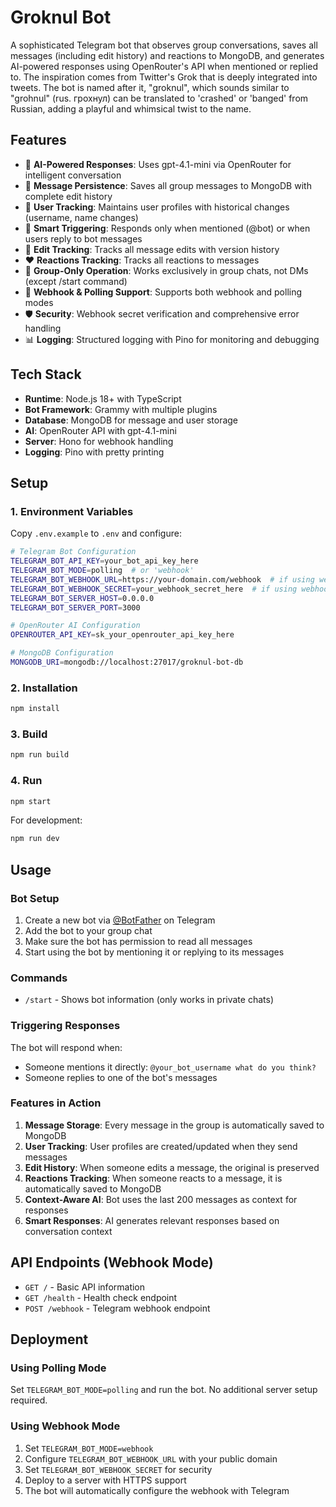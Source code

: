 # Groknul Bot

A sophisticated Telegram bot that observes group conversations, saves all messages (including edit history) and reactions to MongoDB, and generates AI-powered responses using OpenRouter's API when mentioned or replied to.
The inspiration comes from Twitter's Grok that is deeply integrated into tweets. The bot is named after it, "groknul", which sounds similar to "grohnul" (rus. грохнул) can be translated to 'crashed' or 'banged' from Russian, adding a playful and whimsical twist to the name.


## Features

- 🤖 **AI-Powered Responses**: Uses gpt-4.1-mini via OpenRouter for intelligent conversation
- 📝 **Message Persistence**: Saves all group messages to MongoDB with complete edit history
- 👥 **User Tracking**: Maintains user profiles with historical changes (username, name changes)
- 🎯 **Smart Triggering**: Responds only when mentioned (@bot) or when users reply to bot messages
- 🔄 **Edit Tracking**: Tracks all message edits with version history
- ❤️ **Reactions Tracking**: Tracks all reactions to messages
- 📱 **Group-Only Operation**: Works exclusively in group chats, not DMs (except /start command)
- 🚀 **Webhook & Polling Support**: Supports both webhook and polling modes
- 🛡️ **Security**: Webhook secret verification and comprehensive error handling
- 📊 **Logging**: Structured logging with Pino for monitoring and debugging

## Tech Stack

- **Runtime**: Node.js 18+ with TypeScript
- **Bot Framework**: Grammy with multiple plugins
- **Database**: MongoDB for message and user storage
- **AI**: OpenRouter API with gpt-4.1-mini
- **Server**: Hono for webhook handling
- **Logging**: Pino with pretty printing

## Setup

### 1. Environment Variables

Copy `.env.example` to `.env` and configure:

```bash
# Telegram Bot Configuration
TELEGRAM_BOT_API_KEY=your_bot_api_key_here
TELEGRAM_BOT_MODE=polling  # or 'webhook'
TELEGRAM_BOT_WEBHOOK_URL=https://your-domain.com/webhook  # if using webhook
TELEGRAM_BOT_WEBHOOK_SECRET=your_webhook_secret_here  # if using webhook
TELEGRAM_BOT_SERVER_HOST=0.0.0.0
TELEGRAM_BOT_SERVER_PORT=3000

# OpenRouter AI Configuration
OPENROUTER_API_KEY=sk_your_openrouter_api_key_here

# MongoDB Configuration
MONGODB_URI=mongodb://localhost:27017/groknul-bot-db
```

### 2. Installation

```bash
npm install
```

### 3. Build

```bash
npm run build
```

### 4. Run

```bash
npm start
```

For development:
```bash
npm run dev
```

## Usage

### Bot Setup

1. Create a new bot via [@BotFather](https://t.me/BotFather) on Telegram
2. Add the bot to your group chat
3. Make sure the bot has permission to read all messages
4. Start using the bot by mentioning it or replying to its messages

### Commands

- `/start` - Shows bot information (only works in private chats)

### Triggering Responses

The bot will respond when:
- Someone mentions it directly: `@your_bot_username what do you think?`
- Someone replies to one of the bot's messages

### Features in Action

1. **Message Storage**: Every message in the group is automatically saved to MongoDB
2. **User Tracking**: User profiles are created/updated when they send messages
3. **Edit History**: When someone edits a message, the original is preserved
4. **Reactions Tracking**: When someone reacts to a message, it is automatically saved to MongoDB
5. **Context-Aware AI**: Bot uses the last 200 messages as context for responses
6. **Smart Responses**: AI generates relevant responses based on conversation context

## API Endpoints (Webhook Mode)

- `GET /` - Basic API information
- `GET /health` - Health check endpoint
- `POST /webhook` - Telegram webhook endpoint

## Deployment

### Using Polling Mode
Set `TELEGRAM_BOT_MODE=polling` and run the bot. No additional server setup required.

### Using Webhook Mode
1. Set `TELEGRAM_BOT_MODE=webhook`
2. Configure `TELEGRAM_BOT_WEBHOOK_URL` with your public domain
3. Set `TELEGRAM_BOT_WEBHOOK_SECRET` for security
4. Deploy to a server with HTTPS support
5. The bot will automatically configure the webhook with Telegram

